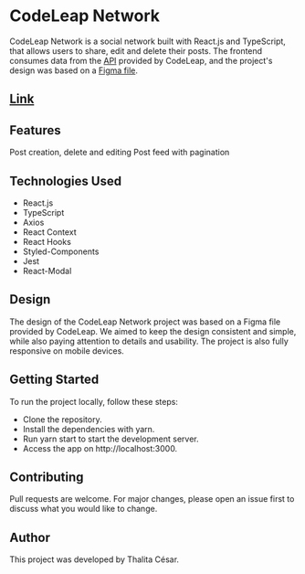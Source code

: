 # CodeLeap Network

CodeLeap Network is a social network built with React.js and TypeScript, that allows users to share, edit and delete their posts. The frontend consumes data from the [API](https://dev.codeleap.co.uk/careers/) provided by CodeLeap, and the project's design was based on a [Figma file](https://www.figma.com/file/0OQWLQmU14SF2cDhHPJ2sx/CodeLeap-Engineering-Test?type=design&node-id=0-1&t=LlJ4j4pkg4zBGJyY-0).

## [Link](https://code-leap-network-chi.vercel.app/)

## Features
Post creation, delete and editing
Post feed with pagination

## Technologies Used

* React.js
* TypeScript
* Axios
* React Context
* React Hooks
* Styled-Components
* Jest
* React-Modal

## Design
The design of the CodeLeap Network project was based on a Figma file provided by CodeLeap. We aimed to keep the design consistent and simple, while also paying attention to details and usability. The project is also fully responsive on mobile devices.

## Getting Started
To run the project locally, follow these steps:

* Clone the repository.
* Install the dependencies with yarn.
* Run yarn start to start the development server.
* Access the app on http://localhost:3000.

## Contributing

Pull requests are welcome. For major changes, please open an issue first to discuss what you would like to change.

## Author
This project was developed by Thalita César.

